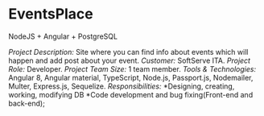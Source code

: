 # EventsPlace
NodeJS + Angular + PostgreSQL


*Project Description:* Site where you can find info about events which will happen and add post about your event.
*Customer:* SoftServe ITA.
*Project Role:* Developer.
*Project Team Size:* 1 team member.
*Tools & Technologies:* Angular 8, Angular material, TypeScript, Node.js, Passport.js, Nodemailer, Multer, Express.js, Sequelize.
*Responsibilities:*
  *Designing, creating, working, modifying DB
  *Code development and bug fixing(Front-end and back-end);
